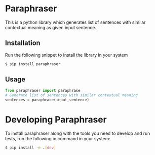 # Paraphraser

This is a python library which generates list of sentences with similar contextual meaning as given input sentence. 

## Installation

Run the following snippet to install the library in your system

```python
$ pip install paraphraser
```

## Usage 

```python
from paraphraser import paraphrase
# Generate list of sentences with similar contextual meaning
sentences = paraphrase(input_sentence)
```

# Developing Paraphraser

To install paraphraser along with the tools you need to develop and run tests, run the following in command in your system:

```bash
$ pip install -e .[dev]
```